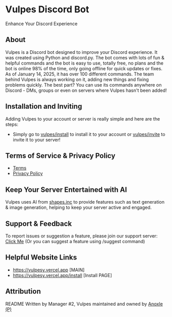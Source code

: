 # Vulpes Discord Bot
Enhance Your Discord Experience

## About
Vulpes is a Discord bot designed to improve your Discord experience. It was created using Python and discord.py. The bot comes with lots of fun & helpful commands and the bot is easy to use, totally free, no plans and the bot is online 98% of the time, only going offline for quick updates or fixes. As of January 14, 2025, it has over 100 different commands. The team behind Vulpes is always working on it, adding new things and fixing problems quickly. The best part? You can use its commands anywhere on Discord - DMs, groups or even on servers where Vulpes hasn't been added!

## Installation and Inviting
Adding Vulpes to your account or server is really simple and here are the steps:
- Simply go to [vulpes/install](https://vulpesy.vercel.app/install) to install it to your account or [vulpes/invite](https://vulpesy.vercel.app/invite) to invite it to your server!

## Terms of Service & Privacy Policy
- [Terms](https://vulpesy.vercel.app/terms)
- [Privacy Policy](https://vulpesy.vercel.app/privacy)

## Keep Your Server Entertained with AI
Vulpes uses AI from [shapes.inc](https://shapes.inc) to provide features such as text generation & image generation, helping to keep your server active and engaged.

## Support & Feedback
To report issues or suggestion a feature, please join our support server: [Click Me](https://vulpesy.vercel.app/support)
(Or you can suggest a feature using /suggest command)

## Helpful Website Links
- https://vulpesy.vercel.app [MAIN]
- https://vulpesy.vercel.app/install [Install PAGE]

## Attribution
README Written by Manager #2, Vulpes maintained and owned by [Anoxle (P)](https://anoxle.github.io/)
